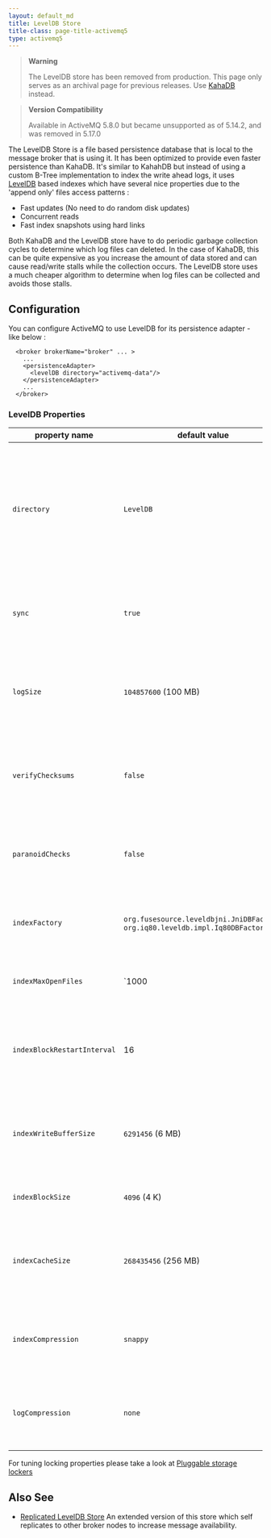```yaml
---
layout: default_md
title: LevelDB Store 
title-class: page-title-activemq5
type: activemq5
---
```


> **Warning**
> 
> The LevelDB store has been removed from production.
> This page only serves as an archival page for previous releases.
> Use [KahaDB](kahadb) instead.

> **Version Compatibility**
> 
> Available in ActiveMQ 5.8.0 but became unsupported as of 5.14.2, and was removed in 5.17.0

The LevelDB Store is a file based persistence database that is local to the message broker that is using it. It has been optimized to provide even faster persistence than KahaDB. It's similar to KahahDB but instead of using a custom B-Tree implementation to index the write ahead logs, it uses [LevelDB](https://code.google.com/p/leveldb/) based indexes which have several nice properties due to the 'append only' files access patterns :

*   Fast updates (No need to do random disk updates)
*   Concurrent reads
*   Fast index snapshots using hard links

Both KahaDB and the LevelDB store have to do periodic garbage collection cycles to determine which log files can deleted. In the case of KahaDB, this can be quite expensive as you increase the amount of data stored and can cause read/write stalls while the collection occurs. The LevelDB store uses a much cheaper algorithm to determine when log files can be collected and avoids those stalls.

Configuration
-------------

You can configure ActiveMQ to use LevelDB for its persistence adapter - like below :
```
  <broker brokerName="broker" ... >
    ...
    <persistenceAdapter>
      <levelDB directory="activemq-data"/>
    </persistenceAdapter>
    ...
  </broker>
```
### LevelDB Properties

property name|default value|Comments
---|---|---
`directory`|`LevelDB`|The directory which the store will use to hold it's data files. The store will create the directory if it does not already exist.
`sync`|`true`|If set to false, then the store does not sync logging operations to disk
`logSize`|`104857600` (100 MB)|The max size (in bytes) of each data log file before log file rotation occurs.
`verifyChecksums`|`false`|Set to true to force checksum verification of all data that is read from the file system.
`paranoidChecks`|`false`|Make the store error out as soon as possible if it detects internal corruption.
`indexFactory`|`org.fusesource.leveldbjni.JniDBFactory`, `org.iq80.leveldb.impl.Iq80DBFactory`|The factory classes to use when creating the LevelDB indexes
`indexMaxOpenFiles`|`1000|Number of open files that can be used by the index.
`indexBlockRestartInterval`|16|Number keys between restart points for delta encoding of keys.
`indexWriteBufferSize`|`6291456` (6 MB)|Amount of index data to build up in memory before converting to a sorted on-disk file.
`indexBlockSize`|`4096` (4 K)|The size of index data packed per block.
`indexCacheSize`|`268435456` (256 MB)|The maximum amount of off-heap memory to use to cache index blocks.
`indexCompression`|`snappy`|The type of compression to apply to the index blocks. Can be snappy or none.
`logCompression`|`none`|The type of compression to apply to the log records. Can be snappy or none.

For tuning locking properties please take a look at [Pluggable storage lockers](pluggable-storage-lockers)

Also See
--------

*   [Replicated LevelDB Store](replicated-leveldb-store) An extended version of this store which self replicates to other broker nodes to increase message availability.

